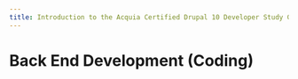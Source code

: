 ```yaml
---
title: Introduction to the Acquia Certified Drupal 10 Developer Study Guide
---
```

# Back End Development (Coding)
